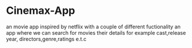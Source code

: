 # Cinemax-App
an movie app inspired by netflix  with a couple of different fuctionality
an app where we can search for movies their details for example cast,release year, directors,genre,ratings e.t.c
